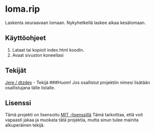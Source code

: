 # loma.rip
Laskenta seuraavaan lomaan. Nykyhetkellä laskee aikaa kesälomaan.

## Käyttöohjeet
1. Lataat tai kopioit index.html koodin.
2. Avaat sivuston koneellasi

## Tekijät
[Jere / dtzdev](https://github.com/dtzdev) - Tekijä
###Huom! Jos osallistut projektiin nimesi lisätään osallistujana tälle listalle.

## Lisenssi
Tämä projekti on lisensoitu [MIT -lisenssillä](https://github.com/dtzdev/loma.rip/blob/main/LICENSE) Tämä tarkoittaa, että voit vapaasti jakaa ja muokata tätä projektia, mutta sinun tulee mainita alkuperäinen tekijä.
